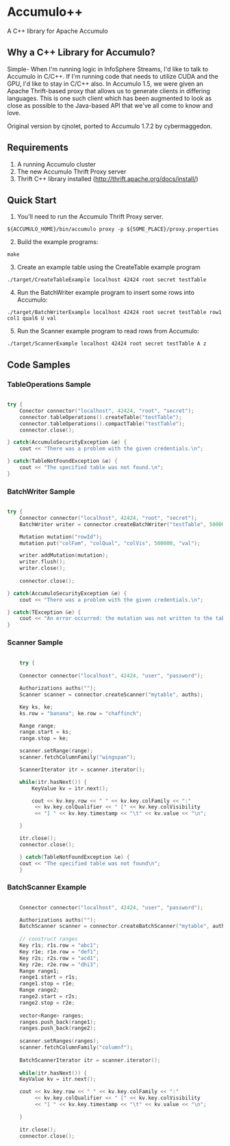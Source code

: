 Accumulo++
==========

A C++ library for Apache Accumulo

## Why a C++ Library for Accumulo?

Simple- When I'm running logic in InfoSphere Streams, I'd like to talk to Accumulo in C/C++. If I'm running code that needs to utilize CUDA and the GPU, I'd like to stay in C/C++ also. In Accumulo 1.5, we were given an Apache Thrift-based proxy that allows us to generate clients in differing languages. This is one such client which has been augmented to look as close as possible to the Java-based API that we've all come to know and love.

Original version by cjnolet, ported to Accumulo 1.7.2 by cybermaggedon.

## Requirements

1. A running Accumulo cluster
2. The new Accumulo Thrift Proxy server
3. Thrift C++ library installed (http://thrift.apache.org/docs/install/)

## Quick Start

1. You'll need to run the Accumulo Thrift Proxy server.
```
${ACCUMULO_HOME}/bin/accumulo proxy -p ${SOME_PLACE}/proxy.properties
```
2. Build the example programs:
```
make
```
3. Create an example table using the CreateTable example program
```
./target/CreateTableExample localhost 42424 root secret testTable
```
4. Run the BatchWriter example program to insert some rows into Accumulo:
```
./target/BatchWriterExample localhost 42424 root secret testTable row1 col1 qual6 U val
```
5. Run the Scanner example program to read rows from Accumulo:
```
./target/ScannerExample localhost 42424 root secret testTable A z
```

## Code Samples

### TableOperations Sample
```c++

try {
	Conector connector("localhost", 42424, "root", "secret");
	connector.tableOperations().createTable("testTable");
	connector.tableOperations().compactTable("testTable");
	connector.close();

} catch(AccumuloSecurityException &e) {
	cout << "There was a problem with the given credentials.\n";

} catch(TableNotFoundException &e) {
	cout << "The specified table was not found.\n";
}

```

### BatchWriter Sample
```c++

try {
	Connector connector("localhost", 42424, "root", "secret");
	BatchWriter writer = connector.createBatchWriter("testTable", 500000, 10000, 10000, 2);

	Mutation mutation("rowId");
	mutation.put("colFam", "colQual", "colVis", 500000, "val");

	writer.addMutation(mutation);
	writer.flush();
	writer.close();
	
	connector.close();

} catch(AccumuloSecurityException &e) {
	cout << "There was a problem with the given credentials.\n";

} catch(TException &e) {
	cout << "An error occurred: the mutation was not written to the table.\n";
}
```  

### Scanner Sample

```c++
	
    try {
		
	Connector connector("localhost", 42424, "user", "password");

	Authorizations auths("");
	Scanner scanner = connector.createScanner("mytable", auths);

	Key ks, ke;
	ks.row = "banana"; ke.row = "chaffinch";

	Range range;
	range.start = ks;
	range.stop = ke;

	scanner.setRange(range);
	scanner.fetchColumnFamily("wingspan");

	ScannerIterator itr = scanner.iterator();

	while(itr.hasNext()) {
	    KeyValue kv = itr.next();

	    cout << kv.key.row << " " << kv.key.colFamily << ":" 
		 << kv.key.colQualifier << " [" << kv.key.colVisibility
		 << "] " << kv.key.timestamp << "\t" << kv.value << "\n";

	}

	itr.close();
	connector.close();

    } catch(TableNotFoundException &e) {
	cout << "The specified table was not found\n";
    }

```

### BatchScanner Example

```c++

    Connector connector("localhost", 42424, "user", "password");

    Authorizations auths("");
    BatchScanner scanner = connector.createBatchScanner("mytable", auths, 5);
	
    // construct ranges
    Key r1s; r1s.row = "abc1";
    Key r1e; r1e.row = "def1";
    Key r2s; r2s.row = "acd1";
    Key r2e; r2e.row = "dhi3";
    Range range1;
    range1.start = r1s;
    range1.stop = r1e;
    Range range2;
    range2.start = r2s;
    range2.stop = r2e;
	
    vector<Range> ranges;
    ranges.push_back(range1);
    ranges.push_back(range2);
	
    scanner.setRanges(ranges);
    scanner.fetchColumnFamily("columnf");
	
    BatchScannerIterator itr = scanner.iterator();
	
    while(itr.hasNext()) {
	KeyValue kv = itr.next();

	cout << kv.key.row << " " << kv.key.colFamily << ":" 
	     << kv.key.colQualifier << " [" << kv.key.colVisibility 
	     << "] " << kv.key.timestamp << "\t" << kv.value << "\n";

    }
	
    itr.close();
    connector.close();

```

